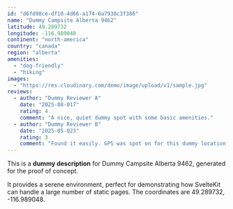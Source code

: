 ```yaml
---
id: "d6fd98ce-df10-4d66-a174-6a7938c3f386"
name: "Dummy Campsite Alberta 9462"
latitude: 49.289732
longitude: -116.989048
continent: "north-america"
country: "canada"
region: "alberta"
amenities:
  - "dog-friendly"
  - "hiking"
images:
  - "https://res.cloudinary.com/demo/image/upload/v1/sample.jpg"
reviews:
  - author: "Dummy Reviewer A"
    date: "2025-08-017"
    rating: 4
    comment: "A nice, quiet dummy spot with some basic amenities."
  - author: "Dummy Reviewer B"
    date: "2025-05-023"
    rating: 3
    comment: "Found it easily. GPS was spot on for this dummy location."
---
```


This is a **dummy description** for Dummy Campsite Alberta 9462, generated for the proof of concept.

It provides a serene environment, perfect for demonstrating how SvelteKit can handle a large number of static pages. The coordinates are 49.289732, -116.989048.
